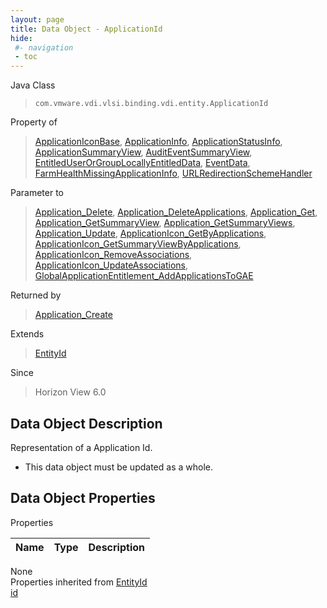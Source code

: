 ```yaml
---
layout: page
title: Data Object - ApplicationId
hide:
 #- navigation
 - toc
---
```


  
 
  



Java Class  
> `com.vmware.vdi.vlsi.binding.vdi.entity.ApplicationId`

Property of  
> [ApplicationIconBase](vdi.resources.ApplicationIcon.ApplicationIconBase.md#field_detail), [ApplicationInfo](vdi.resources.Application.ApplicationInfo.md#field_detail), [ApplicationStatusInfo](vdi.health.DesktopHealth.ApplicationStatusInfo.md#field_detail), [ApplicationSummaryView](vdi.resources.Application.ApplicationSummaryView.md#field_detail), [AuditEventSummaryView](vdi.infrastructure.AuditEvent.AuditEventSummaryView.md#field_detail), [EntitledUserOrGroupLocallyEntitledData](vdi.users.EntitledUserOrGroup.LocallyEntitledData.md#field_detail), [EventData](vdi.infrastructure.EventDatabase.EventData.md#field_detail), [FarmHealthMissingApplicationInfo](vdi.health.FarmHealth.MissingApplicationInfo.md#field_detail), [URLRedirectionSchemeHandler](vdi.infrastructure.URLRedirection.URLSchemeAndHandler.md#field_detail)

Parameter to  
> [Application_Delete](vdi.resources.Application.md#delete), [Application_DeleteApplications](vdi.resources.Application.md#deleteApplications), [Application_Get](vdi.resources.Application.md#get), [Application_GetSummaryView](vdi.resources.Application.md#getSummaryView), [Application_GetSummaryViews](vdi.resources.Application.md#getSummaryViews), [Application_Update](vdi.resources.Application.md#update), [ApplicationIcon_GetByApplications](vdi.resources.ApplicationIcon.md#getByApplications), [ApplicationIcon_GetSummaryViewByApplications](vdi.resources.ApplicationIcon.md#getSummaryViewByApplications), [ApplicationIcon_RemoveAssociations](vdi.resources.ApplicationIcon.md#removeAssociations), [ApplicationIcon_UpdateAssociations](vdi.resources.ApplicationIcon.md#updateAssociations), [GlobalApplicationEntitlement_AddApplicationsToGAE](vdi.federation.GlobalApplicationEntitlement.md#addApplicationsToGAE)

Returned by  
> [Application_Create](vdi.resources.Application.md#create)

Extends  
> [EntityId](vdi.EntityId.md)

Since  
> Horizon View 6.0


## Data Object Description 

Representation of a Application Id. 

  * This data object must be updated as a whole.



## Data Object Properties

Properties

Name |  Type |  Description   
---|---|---  
None  
Properties inherited from [EntityId](vdi.EntityId.md)  
[id](vdi.EntityId.md#id)  
  
  

  
  
